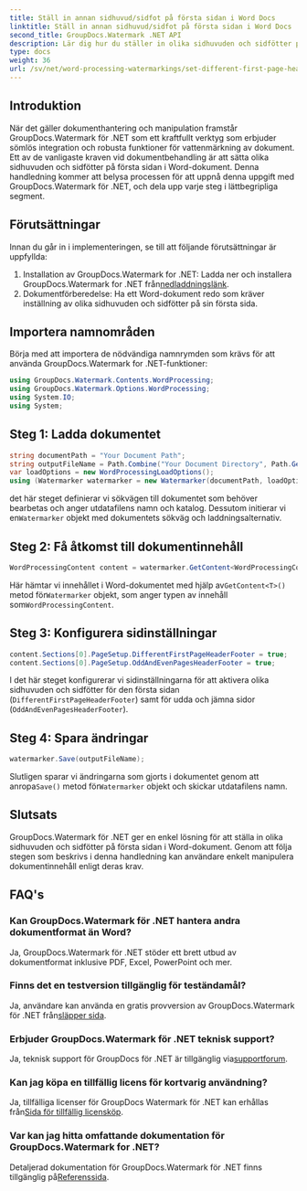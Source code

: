```yaml
---
title: Ställ in annan sidhuvud/sidfot på första sidan i Word Docs
linktitle: Ställ in annan sidhuvud/sidfot på första sidan i Word Docs
second_title: GroupDocs.Watermark .NET API
description: Lär dig hur du ställer in olika sidhuvuden och sidfötter på första sidan i Word-dokument med hjälp av GroupDocs.Watermark för .NET.
type: docs
weight: 36
url: /sv/net/word-processing-watermarkings/set-different-first-page-header-footer-word-docs/
---
```

## Introduktion
När det gäller dokumenthantering och manipulation framstår GroupDocs.Watermark för .NET som ett kraftfullt verktyg som erbjuder sömlös integration och robusta funktioner för vattenmärkning av dokument. Ett av de vanligaste kraven vid dokumentbehandling är att sätta olika sidhuvuden och sidfötter på första sidan i Word-dokument. Denna handledning kommer att belysa processen för att uppnå denna uppgift med GroupDocs.Watermark för .NET, och dela upp varje steg i lättbegripliga segment.
## Förutsättningar
Innan du går in i implementeringen, se till att följande förutsättningar är uppfyllda:
1.  Installation av GroupDocs.Watermark for .NET: Ladda ner och installera GroupDocs.Watermark for .NET från[nedladdningslänk](https://releases.groupdocs.com/Watermark/net/).
2. Dokumentförberedelse: Ha ett Word-dokument redo som kräver inställning av olika sidhuvuden och sidfötter på sin första sida.

## Importera namnområden
Börja med att importera de nödvändiga namnrymden som krävs för att använda GroupDocs.Watermark for .NET-funktioner:
```csharp
using GroupDocs.Watermark.Contents.WordProcessing;
using GroupDocs.Watermark.Options.WordProcessing;
using System.IO;
using System;
```
## Steg 1: Ladda dokumentet
```csharp
string documentPath = "Your Document Path";
string outputFileName = Path.Combine("Your Document Directory", Path.GetFileName(documentPath));
var loadOptions = new WordProcessingLoadOptions();
using (Watermarker watermarker = new Watermarker(documentPath, loadOptions))
```
 det här steget definierar vi sökvägen till dokumentet som behöver bearbetas och anger utdatafilens namn och katalog. Dessutom initierar vi en`Watermarker` objekt med dokumentets sökväg och laddningsalternativ.
## Steg 2: Få åtkomst till dokumentinnehåll
```csharp
WordProcessingContent content = watermarker.GetContent<WordProcessingContent>();
```
 Här hämtar vi innehållet i Word-dokumentet med hjälp av`GetContent<T>()` metod för`Watermarker` objekt, som anger typen av innehåll som`WordProcessingContent`.
## Steg 3: Konfigurera sidinställningar
```csharp
content.Sections[0].PageSetup.DifferentFirstPageHeaderFooter = true;
content.Sections[0].PageSetup.OddAndEvenPagesHeaderFooter = true;
```
I det här steget konfigurerar vi sidinställningarna för att aktivera olika sidhuvuden och sidfötter för den första sidan (`DifferentFirstPageHeaderFooter`) samt för udda och jämna sidor (`OddAndEvenPagesHeaderFooter`).
## Steg 4: Spara ändringar
```csharp
watermarker.Save(outputFileName);
```
 Slutligen sparar vi ändringarna som gjorts i dokumentet genom att anropa`Save()` metod för`Watermarker` objekt och skickar utdatafilens namn.

## Slutsats
GroupDocs.Watermark för .NET ger en enkel lösning för att ställa in olika sidhuvuden och sidfötter på första sidan i Word-dokument. Genom att följa stegen som beskrivs i denna handledning kan användare enkelt manipulera dokumentinnehåll enligt deras krav.
## FAQ's
### Kan GroupDocs.Watermark för .NET hantera andra dokumentformat än Word?
Ja, GroupDocs.Watermark för .NET stöder ett brett utbud av dokumentformat inklusive PDF, Excel, PowerPoint och mer.
### Finns det en testversion tillgänglig för teständamål?
Ja, användare kan använda en gratis provversion av GroupDocs.Watermark för .NET från[släpper sida](https://releases.groupdocs.com/).
### Erbjuder GroupDocs.Watermark för .NET teknisk support?
 Ja, teknisk support för GroupDocs för .NET är tillgänglig via[supportforum](https://forum.groupdocs.com/c/watermark/19).
### Kan jag köpa en tillfällig licens för kortvarig användning?
 Ja, tillfälliga licenser för GroupDocs Watermark för .NET kan erhållas från[Sida för tillfällig licensköp](https://purchase.groupdocs.com/temporary-license/).
### Var kan jag hitta omfattande dokumentation för GroupDocs.Watermark for .NET?
 Detaljerad dokumentation för GroupDocs.Watermark för .NET finns tillgänglig på[Referenssida](https://reference.groupdocs.com/Watermark/net/).